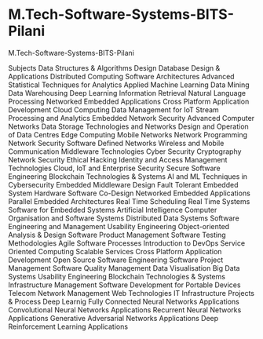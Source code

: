 # M.Tech-Software-Systems-BITS-Pilani
M.Tech-Software-Systems-BITS-Pilani

Subjects
Data Structures & Algorithms Design
Database Design & Applications
Distributed Computing
Software Architectures
Advanced Statistical Techniques for Analytics
Applied Machine Learning
Data Mining
Data Warehousing
Deep Learning
Information Retrieval
Natural Language Processing
Networked Embedded Applications
Cross Platform Application Development
Cloud Computing
Data Management for IoT
Stream Processing and Analytics
Embedded Network Security
Advanced Computer Networks
Data Storage Technologies and Networks
Design and Operation of Data Centres
Edge Computing
Mobile Networks
Network Programming
Network Security
Software Defined Networks
Wireless and Mobile Communication
Middleware Technologies
Cyber Security
Cryptography
Network Security
Ethical Hacking
Identity and Access Management Technologies
Cloud, IoT and Enterprise Security
Secure Software Engineering
Blockchain Technologies & Systems
AI and ML Techniques in Cybersecurity
Embedded Middleware Design
Fault Tolerant Embedded System
Hardware Software Co-Design
Networked Embedded Applications
Parallel Embedded Architectures
Real Time Scheduling
Real Time Systems
Software for Embedded Systems
Artificial Intelligence
Computer Organisation and Software Systems
Distributed Data Systems
Software Engineering and Management
Usability Engineering
Object-oriented Analysis & Design
Software Product Management
Software Testing Methodologies
Agile Software Processes
Introduction to DevOps
Service Oriented Computing
Scalable Services
Cross Platform Application Development 
Open Source Software Engineering
Software Project Management
Software Quality Management
Data Visualisation
Big Data Systems
Usability Engineering
Blockchain Technologies & Systems
Infrastructure Management
Software Development for Portable Devices
Telecom Network Management
Web Technologies
IT Infrastructure Projects & Process
Deep Learnig
Fully Connected Neural Networks Applications
Convolutional Neural Networks Applications
Recurrent Neural Networks Applications
Generative Adversarial Networks Applications
Deep Reinforcement Learning Applications
